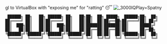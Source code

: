 gl to VirtualBox with "exposing me" for "ratting" 😴
![_3000IQPlay=Spatny](https://user-images.githubusercontent.com/75604883/179793456-52861ecb-783d-498e-910d-9921a9949a15.png)
```
 ██████╗ ██╗   ██╗ ██████╗ ██╗   ██╗██╗  ██╗ █████╗  ██████╗██╗  ██╗
██╔════╝ ██║   ██║██╔════╝ ██║   ██║██║  ██║██╔══██╗██╔════╝██║ ██╔╝
██║  ███╗██║   ██║██║  ███╗██║   ██║███████║███████║██║     █████╔╝ 
██║   ██║██║   ██║██║   ██║██║   ██║██╔══██║██╔══██║██║     ██╔═██╗ 
╚██████╔╝╚██████╔╝╚██████╔╝╚██████╔╝██║  ██║██║  ██║╚██████╗██║  ██╗
 ╚═════╝  ╚═════╝  ╚═════╝  ╚═════╝ ╚═╝  ╚═╝╚═╝  ╚═╝ ╚═════╝╚═╝  ╚═╝
```
